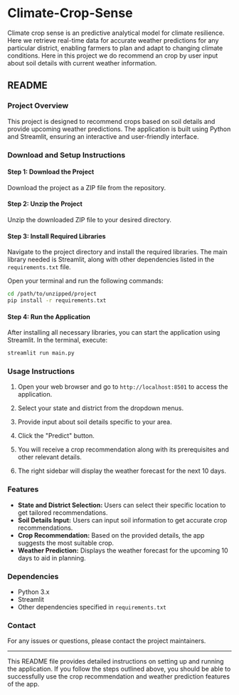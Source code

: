 # Climate-Crop-Sense
Climate crop sense is an predictive analytical model for climate resilience. Here we retrieve real-time data for accurate weather predictions for any particular district, enabling farmers to plan and adapt to changing climate conditions. Here in this project we do recommend an crop by user input about soil details with current weather information. 

## README

### Project Overview
This project is designed to recommend crops based on soil details and provide upcoming weather predictions. The application is built using Python and Streamlit, ensuring an interactive and user-friendly interface.

### Download and Setup Instructions

#### Step 1: Download the Project
Download the project as a ZIP file from the repository.

#### Step 2: Unzip the Project
Unzip the downloaded ZIP file to your desired directory.

#### Step 3: Install Required Libraries
Navigate to the project directory and install the required libraries. The main library needed is Streamlit, along with other dependencies listed in the `requirements.txt` file.

Open your terminal and run the following commands:

```sh
cd /path/to/unzipped/project
pip install -r requirements.txt
```

#### Step 4: Run the Application
After installing all necessary libraries, you can start the application using Streamlit. In the terminal, execute:

```sh
streamlit run main.py
```

### Usage Instructions

1. Open your web browser and go to `http://localhost:8501` to access the application.

2. Select your state and district from the dropdown menus.

3. Provide input about soil details specific to your area.

4. Click the "Predict" button.

5. You will receive a crop recommendation along with its prerequisites and other relevant details.

6. The right sidebar will display the weather forecast for the next 10 days.

### Features

- **State and District Selection:** Users can select their specific location to get tailored recommendations.
- **Soil Details Input:** Users can input soil information to get accurate crop recommendations.
- **Crop Recommendation:** Based on the provided details, the app suggests the most suitable crop.
- **Weather Prediction:** Displays the weather forecast for the upcoming 10 days to aid in planning.

### Dependencies
- Python 3.x
- Streamlit
- Other dependencies specified in `requirements.txt`

### Contact
For any issues or questions, please contact the project maintainers.

---

This README file provides detailed instructions on setting up and running the application. If you follow the steps outlined above, you should be able to successfully use the crop recommendation and weather prediction features of the app.
